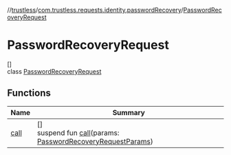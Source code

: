 //[trustless](../../../index.md)/[com.trustless.requests.identity.passwordRecovery](../index.md)/[PasswordRecoveryRequest](index.md)

# PasswordRecoveryRequest

[]\
class [PasswordRecoveryRequest](index.md)

## Functions

| Name | Summary |
|---|---|
| [call](call.md) | []<br>suspend fun [call](call.md)(params: [PasswordRecoveryRequestParams](../-password-recovery-request-params/index.md)) |
